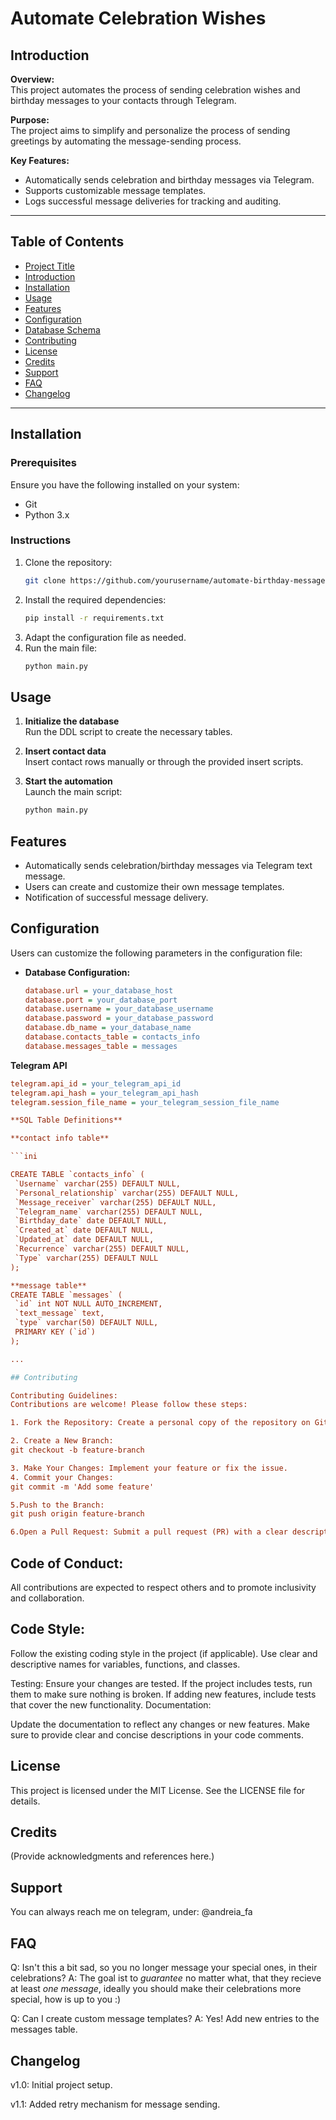 # Automate Celebration Wishes

## Introduction

**Overview:**  
This project automates the process of sending celebration wishes and birthday messages to your contacts through Telegram.

**Purpose:**  
The project aims to simplify and personalize the process of sending greetings by automating the message-sending process.

**Key Features:**
- Automatically sends celebration and birthday messages via Telegram.
- Supports customizable message templates.
- Logs successful message deliveries for tracking and auditing.

---

## Table of Contents

- [Project Title](#automate-celebration-wishes)
- [Introduction](#introduction)
- [Installation](#installation)
- [Usage](#usage)
- [Features](#features)
- [Configuration](#configuration)
- [Database Schema](#database-schema)
- [Contributing](#contributing)
- [License](#license)
- [Credits](#credits)
- [Support](#support)
- [FAQ](#faq)
- [Changelog](#changelog)

---

## Installation

### Prerequisites

Ensure you have the following installed on your system:
- Git
- Python 3.x

### Instructions

1. Clone the repository:
   ```bash
   git clone https://github.com/yourusername/automate-birthday-messages.git

  2. Install the required dependencies:
     ```bash
     pip install -r requirements.txt
     ```
  3. Adapt the configuration file as needed.
  4. Run the main file:
     ```bash
     python main.py
     ```

## Usage

1. **Initialize the database**  
   Run the DDL script to create the necessary tables.

2. **Insert contact data**  
   Insert contact rows manually or through the provided insert scripts.

3. **Start the automation**  
   Launch the main script:
   ```bash
   python main.py


## Features
- Automatically sends celebration/birthday messages via Telegram text message.
- Users can create and customize their own message templates.
- Notification of successful message delivery.

## Configuration
Users can customize the following parameters in the configuration file:

- **Database Configuration:**
  ```ini
  database.url = your_database_host
  database.port = your_database_port
  database.username = your_database_username
  database.password = your_database_password
  database.db_name = your_database_name
  database.contacts_table = contacts_info
  database.messages_table = messages

**Telegram API**
 ```ini
telegram.api_id = your_telegram_api_id
telegram.api_hash = your_telegram_api_hash
telegram.session_file_name = your_telegram_session_file_name

**SQL Table Definitions**

**contact info table**

```ini

CREATE TABLE `contacts_info` (
  `Username` varchar(255) DEFAULT NULL,
  `Personal_relationship` varchar(255) DEFAULT NULL,
  `Message_receiver` varchar(255) DEFAULT NULL,
  `Telegram_name` varchar(255) DEFAULT NULL,
  `Birthday_date` date DEFAULT NULL,
  `Created_at` date DEFAULT NULL,
  `Updated_at` date DEFAULT NULL,
  `Recurrence` varchar(255) DEFAULT NULL,
  `Type` varchar(255) DEFAULT NULL
);

**message table**
CREATE TABLE `messages` (
  `id` int NOT NULL AUTO_INCREMENT,
  `text_message` text,
  `type` varchar(50) DEFAULT NULL,
  PRIMARY KEY (`id`)
);

...

## Contributing

Contributing Guidelines:
Contributions are welcome! Please follow these steps:

1. Fork the Repository: Create a personal copy of the repository on GitHub.

2. Create a New Branch:
git checkout -b feature-branch

3. Make Your Changes: Implement your feature or fix the issue.
4. Commit your Changes:
git commit -m 'Add some feature'

5.Push to the Branch:
git push origin feature-branch

6.Open a Pull Request: Submit a pull request (PR) with a clear description of what was done.

```

## Code of Conduct:
All contributions are expected to respect others and to promote inclusivity and collaboration.

## Code Style:

Follow the existing coding style in the project (if applicable).
Use clear and descriptive names for variables, functions, and classes.

Testing:
Ensure your changes are tested. If the project includes tests, run them to make sure nothing is broken.
If adding new features, include tests that cover the new functionality.
Documentation:

Update the documentation to reflect any changes or new features.
Make sure to provide clear and concise descriptions in your code comments.

## License
This project is licensed under the MIT License. See the LICENSE file for details.

## Credits
(Provide acknowledgments and references here.)

## Support
You can always reach me on telegram, under: @andreia_fa

## FAQ

Q: Isn't this a bit sad, so you no longer message your special ones, in their celebrations?
A: The goal ist to *guarantee* no matter what, that they recieve at least *one message*, ideally you should make their celebrations more special, how is up to you :) 

Q: Can I create custom message templates?
A: Yes! Add new entries to the messages table.

## Changelog
v1.0: Initial project setup.

v1.1: Added retry mechanism for message sending.

